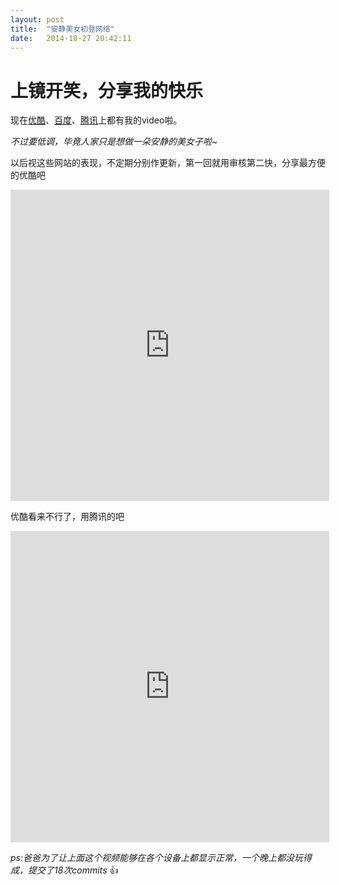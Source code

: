 ```yaml
---
layout: post
title:  "安静美女初登网络"
date:   2014-10-27 20:42:11
---
```

上镜开笑，分享我的快乐
=======

现在[优酷][1]、[百度][2]、[腾讯][3]上都有我的video啦。

*不过要低调，毕竟人家只是想做一朵安静的美女子啦~*

以后视这些网站的表现，不定期分别作更新，第一回就用审核第二快，分享最方便的优酷吧

<iframe height="498" width="510" src="http://player.youku.com/embed/XODEyNzM3MjI0" frameborder="0" allowfullscreen="1"> </iframe>

优酷看来不行了，用腾讯的吧

<iframe height="498" width="510" frameborder="0" src="https://v.qq.com/txp/iframe/player.html?vid=v01391om470" allowFullScreen="true"></iframe>

*ps:爸爸为了让上面这个视频能够在各个设备上都显示正常，一个晚上都没玩得成，提交了18次commits* :thumbsup:

  [1]: http://v.youku.com/v_show/id_XODEyNzM3MjI0.html
  [2]: http://pan.baidu.com/s/1dDu4kt7
  [3]: http://v.qq.com/page/v/7/0/v01391om470.html
